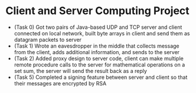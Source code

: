 # Client and Server Computing Project
 - (Task 0) Got two pairs of Java-based UDP and TCP server and client connected on local network, built byte arrays in client and send them as datagram packets to server
 - (Task 1) Wrote an eavesdropper in the middle that collects message from the client, adds additional information, and sends to the server
 - (Task 2) Added proxy design to server code, client can make multiple remote procedure calls to the server for mathematical operations on a set sum, the server will send the result back as a reply
 - (Task 5) Completed a signing feature between server and client so that their messages are encrypted by RSA
